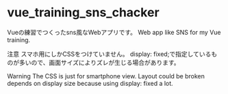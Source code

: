 # vue_training_sns_chacker
Vueの練習でつくったsns風なWebアプリです。 Web app like SNS for my Vue training.

注意
スマホ用にしかCSSをつけていません。
display: fixed;で指定しているものが多いので、画面サイズによりズレが生じる場合があります。

Warning
The CSS is just for smartphone view.
Layout could be broken depends on display size because using display: fixed a lot.
